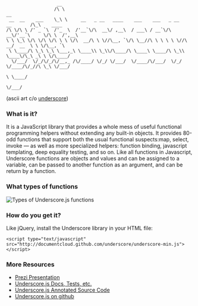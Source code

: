                       __
                      /\ \                                                         __
     __  __    ___    \_\ \     __   _ __   ____    ___    ___   _ __    __       /\_\    ____
    /\ \/\ \ /' _ `\  /'_  \  /'__`\/\  __\/ ,__\  / ___\ / __`\/\  __\/'__`\     \/\ \  /',__\
    \ \ \_\ \/\ \/\ \/\ \ \ \/\  __/\ \ \//\__, `\/\ \__//\ \ \ \ \ \//\  __/  __  \ \ \/\__, `\
     \ \____/\ \_\ \_\ \___,_\ \____\\ \_\\/\____/\ \____\ \____/\ \_\\ \____\/\_\ _\ \ \/\____/
      \/___/  \/_/\/_/\/__,_ /\/____/ \/_/ \/___/  \/____/\/___/  \/_/ \/____/\/_//\ \_\ \/___/
                                                                                  \ \____/
                                                                                   \/___/

(ascii art c/o [underscore](https://github.com/jashkenas/underscore))


### What is it?
It is a JavaScript library that provides a whole mess of useful functional programming helpers without extending any built-in objects.
It provides 80-odd functions that support both the usual functional suspects:map, select, invoke — as well as more specialized helpers: function binding, javascript templating, deep equality testing, and so on. 
Like all functions in Javascript, Underscore functions are objects and values and can be assigned to a variable, can be passed to another function as an argument, and can be return by a function.



### What types of functions

![Types of Underscore.js functions](http://i1.minus.com/ibbFprOJGwuqoG.png)



### How do you get it?

Like jQuery, install the Underscore library in your HTML file: 

```
<script type="text/javascript" src="http://documentcloud.github.com/underscore/underscore-min.js"></script>
```


### More Resources


- [Prezi Presentation](http://prezi.com/2uhr7b0ahbh0/?utm_campaign=share&utm_medium=copy)
- [Underscore.js Docs, Tests, etc.](http://underscorejs.org/)
- [Underscore.js Annotated Source Code](http://underscorejs.org/docs/underscore.html)
- [Underscore.js on github](https://github.com/jashkenas/underscore)
